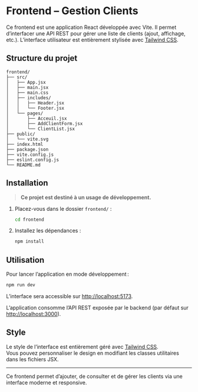 # Frontend – Gestion Clients

Ce frontend est une application React développée avec Vite. Il permet d’interfacer une API REST pour gérer une liste de clients (ajout, affichage, etc.). L’interface utilisateur est entièrement stylisée avec [Tailwind CSS](https://tailwindcss.com/).

## Structure du projet

```
frontend/
├── src/
│   ├── App.jsx
│   ├── main.jsx
│   ├── main.css
│   ├── includes/
│   │   ├── Header.jsx
│   │   └── Footer.jsx
│   └── pages/
│       ├── Acceuil.jsx
│       ├── AddClientForm.jsx
│       └── ClientList.jsx
├── public/
│   └── vite.svg
├── index.html
├── package.json
├── vite.config.js
├── eslint.config.js
└── README.md
```

## Installation

> **Ce projet est destiné à un usage de développement.**

1. Placez-vous dans le dossier `frontend/` :
   ```sh
   cd frontend
   ```

2. Installez les dépendances :
   ```sh
   npm install
   ```

## Utilisation

Pour lancer l’application en mode développement :

```sh
npm run dev
```

L’interface sera accessible sur [http://localhost:5173](http://localhost:5173).

L’application consomme l’API REST exposée par le backend (par défaut sur [http://localhost:3000](http://localhost:3000)).

## Style

Le style de l’interface est entièrement géré avec [Tailwind CSS](https://tailwindcss.com/).  
Vous pouvez personnaliser le design en modifiant les classes utilitaires dans les fichiers JSX.

---
Ce frontend permet d’ajouter, de consulter et de gérer les clients via une interface moderne et responsive.
